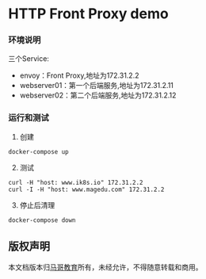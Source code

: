 # HTTP Front Proxy demo

### 环境说明
三个Service:
- envoy：Front Proxy,地址为172.31.2.2
- webserver01：第一个后端服务,地址为172.31.2.11
- webserver02：第二个后端服务,地址为172.31.2.12

### 运行和测试
1. 创建
```
docker-compose up
```

2. 测试
```
curl -H "host: www.ik8s.io" 172.31.2.2
curl -I -H "host: www.magedu.com" 172.31.2.2
```

3. 停止后清理
```
docker-compose down
```

## 版权声明
本文档版本归[马哥教育](www.magedu.com)所有，未经允许，不得随意转载和商用。
